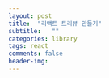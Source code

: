 ```yaml
---
layout: post
title:  "리액트 트리뷰 만들기"
subtitle:   ""
categories: library
tags: react
comments: false
header-img: 
---
```

